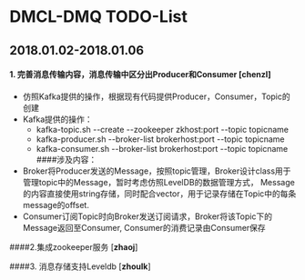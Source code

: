 # DMCL-DMQ TODO-List

## 2018.01.02-2018.01.06
#### 1. 完善消息传输内容，消息传输中区分出Producer和Consumer [**chenzl**]
- 仿照Kafka提供的操作，根据现有代码提供Producer，Consumer，Topic的创建
- Kafka提供的操作：
	- kafka-topic.sh  --create  --zookeeper zkhost:port  --topic  topicname 
	- kafka-producer.sh  --broker-list brokerhost:port  --topic topicname
	- kafka-consumer.sh --broker-list brokerhost:port --topic topicname
####涉及内容：
- Broker将Producer发送的Message，按照topic管理，Broker设计class用于管理topic中的Message，暂时考虑仿照LevelDB的数据管理方式， Message的内容直接使用string存储，同时配合vector，用于记录存储在Topic中的每条message的offset.
- Consumer订阅Topic时向Broker发送订阅请求，Broker将该Topic下的Message返回至Consumer, Consumer的消费记录由Consumer保存
 
####2.集成zookeeper服务 [**zhaoj**]

####3. 消息存储支持Leveldb [**zhoulk**]
